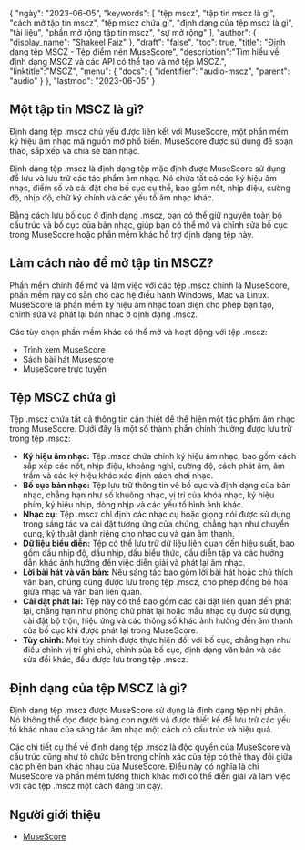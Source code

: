 {
"ngày": "2023-06-05",
  "keywords": [
"tệp mscz",
"tập tin mscz là gì",
"cách mở tập tin mscz",
"tệp mscz chứa gì",
"định dạng của tệp mscz là gì",
"tài liệu",
"phần mở rộng tập tin mscz",
"sự mở rộng"
],
  "author": {
"display_name": "Shakeel Faiz"
},
"draft": "false",
"toc": true,
"title": "Định dạng tệp MSCZ - Tệp điểm nén MuseScore",
  "description":"Tìm hiểu về định dạng MSCZ và các API có thể tạo và mở tệp MSCZ.",
"linktitle":"MSCZ",
  "menu": {
    "docs": {
      "identifier": "audio-mscz",
      "parent": "audio"
}
},
"lastmod": "2023-06-05"
}

## Một tập tin MSCZ là gì?

Định dạng tệp .mscz chủ yếu được liên kết với MuseScore, một phần mềm ký hiệu âm nhạc mã nguồn mở phổ biến. MuseScore được sử dụng để soạn thảo, sắp xếp và chia sẻ bản nhạc.

Định dạng tệp .mscz là định dạng tệp mặc định được MuseScore sử dụng để lưu và lưu trữ các tác phẩm âm nhạc. Nó chứa tất cả các ký hiệu âm nhạc, điểm số và cài đặt cho bố cục cụ thể, bao gồm nốt, nhịp điệu, cường độ, nhịp độ, chữ ký chính và các yếu tố âm nhạc khác.

Bằng cách lưu bố cục ở định dạng .mscz, bạn có thể giữ nguyên toàn bộ cấu trúc và bố cục của bản nhạc, giúp bạn có thể mở và chỉnh sửa bố cục trong MuseScore hoặc phần mềm khác hỗ trợ định dạng tệp này.

## Làm cách nào để mở tập tin MSCZ?

Phần mềm chính để mở và làm việc với các tệp .mscz chính là MuseScore, phần mềm này có sẵn cho các hệ điều hành Windows, Mac và Linux. MuseScore là phần mềm ký hiệu âm nhạc toàn diện cho phép bạn tạo, chỉnh sửa và phát lại bản nhạc ở định dạng .mscz.

Các tùy chọn phần mềm khác có thể mở và hoạt động với tệp .mscz:

- Trình xem MuseScore
- Sách bài hát Musescore
- MuseScore trực tuyến

## Tệp MSCZ chứa gì

Tệp .mscz chứa tất cả thông tin cần thiết để thể hiện một tác phẩm âm nhạc trong MuseScore. Dưới đây là một số thành phần chính thường được lưu trữ trong tệp .mscz:

- **Ký hiệu âm nhạc:** Tệp .mscz chứa chính ký hiệu âm nhạc, bao gồm cách sắp xếp các nốt, nhịp điệu, khoảng nghỉ, cường độ, cách phát âm, âm trầm và các ký hiệu khác xác định cách chơi nhạc.
- **Bố cục bản nhạc:** Tệp lưu trữ thông tin về bố cục và định dạng của bản nhạc, chẳng hạn như số khuông nhạc, vị trí của khóa nhạc, ký hiệu phím, ký hiệu nhịp, dòng nhịp và các yếu tố hình ảnh khác.
- **Nhạc cụ:** Tệp .mscz chỉ định các nhạc cụ hoặc giọng nói được sử dụng trong sáng tác và cài đặt tương ứng của chúng, chẳng hạn như chuyển cung, kỹ thuật dành riêng cho nhạc cụ và gán âm thanh.
- **Dữ liệu biểu diễn:** Tệp có thể lưu trữ dữ liệu liên quan đến hiệu suất, bao gồm dấu nhịp độ, dấu nhịp, dấu biểu thức, dấu diễn tập và các hướng dẫn khác ảnh hưởng đến việc diễn giải và phát lại âm nhạc.
- **Lời bài hát và văn bản:** Nếu sáng tác bao gồm lời bài hát hoặc chú thích văn bản, chúng cũng được lưu trong tệp .mscz, cho phép đồng bộ hóa giữa nhạc và văn bản liên quan.
- **Cài đặt phát lại:** Tệp này có thể bao gồm các cài đặt liên quan đến phát lại, chẳng hạn như phông chữ phát lại hoặc mẫu nhạc cụ được sử dụng, cài đặt bộ trộn, hiệu ứng và các thông số khác ảnh hưởng đến âm thanh của bố cục khi được phát lại trong MuseScore.
- **Tùy chỉnh:** Mọi tùy chỉnh được thực hiện đối với bố cục, chẳng hạn như điều chỉnh vị trí ghi chú, chỉnh sửa bố cục, định dạng văn bản và các sửa đổi khác, đều được lưu trong tệp .mscz.

## Định dạng của tệp MSCZ là gì?

Định dạng tệp .mscz được MuseScore sử dụng là định dạng tệp nhị phân. Nó không thể đọc được bằng con người và được thiết kế để lưu trữ các yếu tố khác nhau của sáng tác âm nhạc một cách có cấu trúc và hiệu quả.

Các chi tiết cụ thể về định dạng tệp .mscz là độc quyền của MuseScore và cấu trúc cũng như tổ chức bên trong chính xác của tệp có thể thay đổi giữa các phiên bản khác nhau của MuseScore. Điều này có nghĩa là chỉ MuseScore và phần mềm tương thích khác mới có thể diễn giải và làm việc với các tệp .mscz một cách đáng tin cậy.

## Người giới thiệu
* [MuseScore](https://en.wikipedia.org/wiki/MuseScore)

